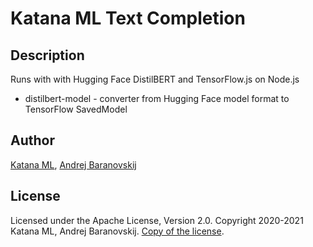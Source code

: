 # Katana ML Text Completion

## Description

Runs with with Hugging Face DistilBERT and TensorFlow.js on Node.js

- distilbert-model - converter from Hugging Face model format to TensorFlow SavedModel

## Author

[Katana ML](https://katanaml.io), [Andrej Baranovskij](https://github.com/abaranovskis-redsamurai)

## License

Licensed under the Apache License, Version 2.0. Copyright 2020-2021 Katana ML, Andrej Baranovskij. [Copy of the license](https://github.com/katanaml/text-completion/blob/main/LICENSE).
